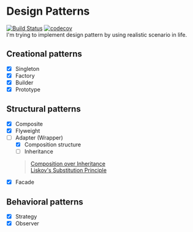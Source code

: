 # Design Patterns
[![Build Status](https://img.shields.io/travis/kliangh/design-patterns.svg)](https://travis-ci.org/kliangh/design-patterns) [![codecov](https://img.shields.io/codecov/c/github/kliangh/design-patterns.svg)](https://codecov.io/gh/kliangh/design-patterns)  
I'm trying to implement design pattern by using realistic scenario in life.  

## Creational patterns
- [x] Singleton
- [x] Factory
- [x] Builder
- [x] Prototype
## Structural patterns
- [x] Composite
- [x] Flyweight
- [ ] Adapter (Wrapper)
    - [x] Composition structure
    - [ ] Inheritance
    > [Composition over Inheritance][COI]  
      [Liskov's Substitution Principle][LSP]
- [X] Facade
## Behavioral patterns
- [x] Strategy
- [x] Observer

[COI]: http://clean-code-developer.com/grades/grade-1-red/#Favour_Composition_over_Inheritance_FCoI
[LSP]: http://www.oodesign.com/liskov-s-substitution-principle.html